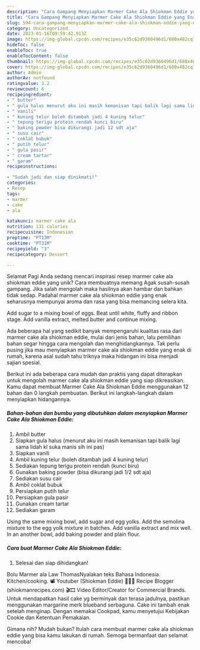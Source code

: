 ```yaml
---
description: "Cara Gampang Menyiapkan Marmer Cake Ala Shiokman Eddie yang Enak, Lezat"
title: "Cara Gampang Menyiapkan Marmer Cake Ala Shiokman Eddie yang Enak, Lezat"
slug: 594-cara-gampang-menyiapkan-marmer-cake-ala-shiokman-eddie-yang-enak-lezat
category: Uncategorized
date: 2023-01-16T09:59:42.913Z
image: https://img-global.cpcdn.com/recipes/e35c62d9360496d1/680x482cq70/marmer-cake-ala-shiokman-eddie-foto-resep-utama.jpg
hideToc: false
enableToc: true
enableTocContent: false
thumbnail: https://img-global.cpcdn.com/recipes/e35c62d9360496d1/680x482cq70/marmer-cake-ala-shiokman-eddie-foto-resep-utama.jpg
cover: https://img-global.cpcdn.com/recipes/e35c62d9360496d1/680x482cq70/marmer-cake-ala-shiokman-eddie-foto-resep-utama.jpg
author: Admin
authorAv: notfound
ratingvalue: 3.2
reviewcount: 6
recipeingredient:
- " butter"
- " gula halus menurut aku ini masih kemanisan tapi balik lagi sama lidah kl suka manis sih ini pas"
- " vanili"
- " kuning telur boleh ditambah jadi 4 kuning telur"
- " tepung terigu protein rendah kunci biru"
- " baking powder bisa dikurangi jadi 12 sdt aja"
- " susu cair"
- " coklat bubuk"
- " putih telur"
- " gula pasir"
- " cream tartar"
- " garam"
recipeinstructions:

- "Sudah jadi dan siap dinikmati!"
categories:
- Resep
tags:
- marmer
- cake
- ala

katakunci: marmer cake ala 
nutrition: 131 calories
recipecuisine: Indonesian
preptime: "PT13M"
cooktime: "PT31M"
recipeyield: "3"
recipecategory: Dessert

---
```



Selamat Pagi Anda sedang mencari inspirasi resep marmer cake ala shiokman eddie yang unik? Cara membuatnya memang Agak susah-susah gampang. Jika salah mengolah maka hasilnya akan hambar dan bahkan tidak sedap. Padahal marmer cake ala shiokman eddie yang enak seharusnya mempunyai aroma dan rasa yang bisa memancing selera kita.


Add sugar to a mixing bowl of eggs. Beat until white, fluffy and ribbon stage. Add vanilla extract, melted butter and continue mixing.

Ada beberapa hal yang sedikit banyak mempengaruhi kualitas rasa dari marmer cake ala shiokman eddie, mulai dari jenis bahan, lalu pemilihan bahan segar hingga cara mengolah dan menghidangkannya. Tak perlu pusing jika mau menyiapkan marmer cake ala shiokman eddie yang enak di rumah, karena asal sudah tahu triknya maka hidangan ini bisa menjadi sajian spesial.


Berikut ini ada beberapa cara mudah dan praktis yang dapat diterapkan untuk mengolah marmer cake ala shiokman eddie yang siap dikreasikan. Kamu dapat membuat Marmer Cake Ala Shiokman Eddie menggunakan 12 bahan dan 0 langkah pembuatan. Berikut ini langkah-langkah dalam menyiapkan hidangannya.

<!--inarticleads1-->

##### Bahan-bahan dan bumbu yang dibutuhkan dalam menyiapkan Marmer Cake Ala Shiokman Eddie:

1. Ambil  butter
1. Siapkan  gula halus (menurut aku ini masih kemanisan tapi balik lagi sama lidah kl suka manis sih ini pas)
1. Siapkan  vanili
1. Ambil  kuning telur (boleh ditambah jadi 4 kuning telur)
1. Sediakan  tepung terigu protein rendah (kunci biru)
1. Gunakan  baking powder (bisa dikurangi jadi 1/2 sdt aja)
1. Sediakan  susu cair
1. Ambil  coklat bubuk
1. Persiapkan  putih telur
1. Persiapkan  gula pasir
1. Gunakan  cream tartar
1. Sediakan  garam


Using the same mixing bowl, add sugar and egg yolks. Add the semolina mixture to the egg yolk mixture in batches. Add vanilla extract and mix well. In an another bowl, add baking powder and plain flour. 

<!--inarticleads2-->

##### Cara buat Marmer Cake Ala Shiokman Eddie:


1. Selesai dan siap dihidangkan!

Bolu Marmer ala Law ThomasNyalakan teks Bahasa Indonesia. Kitchen/cooking. 📽️ Youtuber (Shiokman Eddie) 🍝🥧🦀 Recipe Blogger (shiokmanrecipes.com) 🎬🎞️ Video Editor/Creator for Commercial Brands. Untuk mendapatkan hasil cake yg berminyak dan terasa jadulnya, pastikan menggunakan margarine merk blueband serbaguna. Cake ini tambah enak setelah menginap. Dengan memakai Cookpad, kamu menyetujui Kebijakan Cookie dan Ketentuan Pemakaian. 

Gimana nih? Mudah bukan? Itulah cara membuat marmer cake ala shiokman eddie yang bisa kamu lakukan di rumah. Semoga bermanfaat dan selamat mencoba!
